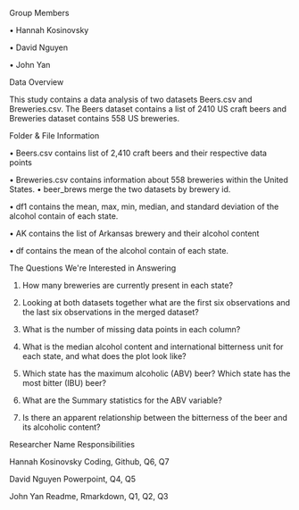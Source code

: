 Group Members

•	Hannah Kosinovsky

•	David Nguyen

•	John Yan

Data Overview

This study contains a data analysis of two datasets Beers.csv and Breweries.csv. The Beers dataset contains a list of 2410 US craft beers and Breweries dataset contains 558 US breweries.

Folder & File Information

•	Beers.csv contains list of 2,410 craft beers and their respective data points

•	Breweries.csv contains information about 558 breweries within the United States.
•	beer_brews merge the two datasets by brewery id.

•	df1 contains the mean, max, min, median, and standard deviation of the alcohol contain of each state.

•	AK contains the list of Arkansas brewery and their alcohol content

•	df contains the mean of the alcohol contain of each state.

The Questions We're Interested in Answering

1. How many breweries are currently present in each state?

2. Looking at both datasets together what are the first six observations and the last six observations in the merged dataset?

3. What is the number of missing data points in each column?

4. What is the median alcohol content and international bitterness unit for each state, and what does the plot look like?

5. Which state has the maximum alcoholic (ABV) beer? Which state has the most bitter (IBU) beer?

6. What are the Summary statistics for the ABV variable?

7. Is there an apparent relationship between the bitterness of the beer and its alcoholic content?

Researcher Name	Responsibilities

Hannah Kosinovsky	Coding, Github, Q6, Q7

David Nguyen	Powerpoint, Q4, Q5

John Yan	Readme, Rmarkdown, Q1, Q2, Q3

